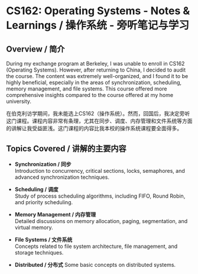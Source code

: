 # CS162: Operating Systems - Notes & Learnings / 操作系统 - 旁听笔记与学习

## Overview / 简介

During my exchange program at Berkeley, I was unable to enroll in CS162 (Operating Systems). However, after returning to China, I decided to audit the course. The content was extremely well-organized, and I found it to be highly beneficial, especially in the areas of synchronization, scheduling, memory management, and file systems. This course offered more comprehensive insights compared to the course offered at my home university.

在伯克利访学期间，我未能选上CS162（操作系统）。然而，回国后，我决定旁听这门课程。课程内容非常有条理，尤其在同步、调度、内存管理和文件系统等方面的讲解让我受益匪浅。这门课程的内容比我本校的操作系统课程要全面得多。

## Topics Covered / 讲解的主要内容

- **Synchronization / 同步**  
  Introduction to concurrency, critical sections, locks, semaphores, and advanced synchronization techniques.

- **Scheduling / 调度**  
  Study of process scheduling algorithms, including FIFO, Round Robin, and priority scheduling.

- **Memory Management / 内存管理**  
  Detailed discussions on memory allocation, paging, segmentation, and virtual memory.

- **File Systems / 文件系统**  
  Concepts related to file system architecture, file management, and storage techniques.

- **Distributed / 分布式**
  Some basic concepts on distributed systems.
